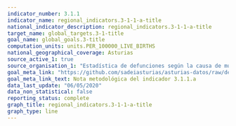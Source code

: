 ```yaml
---
indicator_number: 3.1.1
indicator_name: regional_indicators.3-1-1-a-title
national_indicator_description: regional_indicators.3-1-1-a-title
target_name: global_targets.3-1-title
goal_name: global_goals.3-title
computation_units: units.PER_100000_LIVE_BIRTHS
national_geographical_coverage: Asturias
source_active_1: true
source_organisation_1: "Estadística de defunciones según la causa de muerte, INE"
goal_meta_link: "https://github.com/sadeiasturias/asturias-datos/raw/develop/descargas/methodology/3.1.1.a.pdf"
goal_meta_link_text: Nota metodológica del indicador 3.1.1.a
data_last_update: "06/05/2020"
data_non_statistical: false
reporting_status: complete
graph_title: regional_indicators.3-1-1-a-title
graph_type: line
---
```

